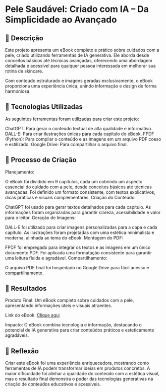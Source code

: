 # Pele Saudável: Criado com IA – Da Simplicidade ao Avançado

## 📒 Descrição
Este projeto apresenta um eBook completo e prático sobre cuidados com a pele, criado utilizando ferramentas de IA generativa. Ele aborda desde conceitos básicos até técnicas avançadas, oferecendo uma abordagem detalhada e acessível para qualquer pessoa interessada em melhorar sua rotina de skincare.

Com conteúdo estruturado e imagens geradas exclusivamente, o eBook proporciona uma experiência única, unindo informação e design de forma harmoniosa.

## 🤖 Tecnologias Utilizadas
As seguintes ferramentas foram utilizadas para criar este projeto:

ChatGPT: Para gerar o conteúdo textual de alta qualidade e informativo.
DALL-E: Para criar ilustrações únicas para cada capítulo do eBook.
FPDF (Python): Para compilar o conteúdo e as imagens em um arquivo PDF coeso e estilizado.
Google Drive: Para compartilhar o arquivo final.

## 🧐 Processo de Criação

Planejamento:

O eBook foi dividido em 9 capítulos, cada um cobrindo um aspecto essencial do cuidado com a pele, desde conceitos básicos até técnicas avançadas.
Foi definido um formato consistente, com textos explicativos, dicas práticas e visuais complementares.
Criação do Conteúdo:

ChatGPT foi usado para gerar textos detalhados para cada capítulo.
As informações foram organizadas para garantir clareza, acessibilidade e valor para o leitor.
Geração de Imagens:

DALL-E foi utilizado para criar imagens personalizadas para a capa e cada capítulo.
As ilustrações foram projetadas com uma estética minimalista e moderna, alinhada ao tema do eBook.
Montagem do PDF:

FPDF foi empregado para integrar os textos e as imagens em um único documento PDF.
Foi aplicada uma formatação consistente para garantir uma leitura fluida e agradável.
Compartilhamento:

O arquivo PDF final foi hospedado no Google Drive para fácil acesso e compartilhamento.

## 🚀 Resultados

Produto Final: Um eBook completo sobre cuidados com a pele, apresentando informações úteis e visuais atraentes.

Link do eBook: [Clique aqui](https://drive.google.com/file/d/1Gj-RTeBDEhbB605QPnUthpAXLcaZnLN1/view?usp=sharing)

Impacto: O eBook combina tecnologia e informação, destacando o potencial de IA generativa para criar conteúdos práticos e esteticamente agradáveis.

## 💭 Reflexão

Criar este eBook foi uma experiência enriquecedora, mostrando como ferramentas de IA podem transformar ideias em produtos concretos. A maior dificuldade foi alinhar a qualidade do conteúdo com a estética visual, mas o resultado final demonstra o poder das tecnologias generativas na criação de conteúdos educativos e acessíveis.
